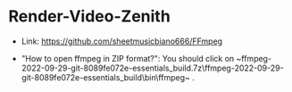 # Render-Video-Zenith

- Link: https://github.com/sheetmusicbiano666/FFmpeg

- "How to open ffmpeg in ZIP format?":
You should click on ~ffmpeg-2022-09-29-git-8089fe072e-essentials_build.7z\ffmpeg-2022-09-29-git-8089fe072e-essentials_build\bin\ffmpeg~ .
